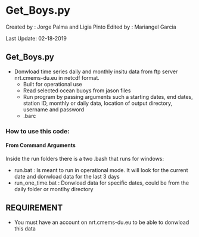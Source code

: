 # Get_Boys.py

Created by : Jorge Palma and Ligia Pinto
Edited by  : Mariangel Garcia 

Last Update: 02-18-2019

## Get_Boys.py
- Donwload time series daily and monthly  insitu data from ftp server nrt.cmems-du.eu in netcdf format.
	- Built for operational use
	- Read selected ocean buoys from jason files
	- Run program by passing arguments such a starting dates, end dates, station ID, monthly or daily data, location of output directory, username and password
    - .barc
		
### How to use this code:

#### From Command Arguments
Inside the run folders there is a two .bash that runs for windows:
 - run.bat          : Is meant to run in operational mode. It will look for the current date and donwload data for the last 3 days
 - run_one_time.bat : Donwload data for specific dates, could be from the daily folder or montlhy directory


## REQUIREMENT 
- You must have an account on nrt.cmems-du.eu to be able to donwload this data

